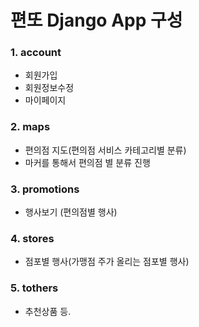 # 편또 Django  App 구성

### 1. account 

- 회원가입
- 회원정보수정
- 마이페이지

### 2. maps 

- 편의점 지도(편의점 서비스 카테고리별 분류)
- 마커를 통해서 편의점 별 분류 진행

### 3. promotions

- 행사보기 (편의점별 행사)

### 4. stores

- 점포별 행사(가맹점 주가 올리는 점포별 행사)

### 5. tothers

- 추천상품 등.

